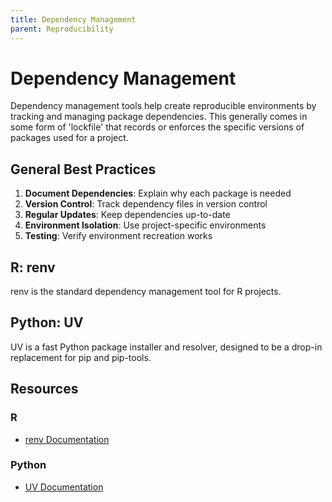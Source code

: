 ```yaml
---
title: Dependency Management
parent: Reproducibility
---
```


# Dependency Management

Dependency management tools help create reproducible environments by tracking and managing package dependencies. This generally comes in some form of 'lockfile' that records or enforces the specific versions of packages used for a project. 

## General Best Practices

1. **Document Dependencies**: Explain why each package is needed
2. **Version Control**: Track dependency files in version control
3. **Regular Updates**: Keep dependencies up-to-date
4. **Environment Isolation**: Use project-specific environments
5. **Testing**: Verify environment recreation works

## R: renv

renv is the standard dependency management tool for R projects.

## Python: UV

UV is a fast Python package installer and resolver, designed to be a drop-in replacement for pip and pip-tools.

## Resources

### R
- [renv Documentation](https://rstudio.github.io/renv/)

### Python
- [UV Documentation](https://github.com/astral-sh/uv)
